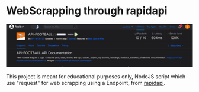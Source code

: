 # WebScrapping through rapidapi

![alt text](https://github.com/diegojojoayandun/js_rapidapi/blob/bc5a8fd813616f0d91ec07bf8efc44aff62f156c/country_flag/files/Screenshot_2.png)

This project is meant for educational purposes only, NodeJS script which use "request" for web scrapping  using a Endpoint,  from [rapidapi](https://rapidapi.com/api-sports/api/api-football/).